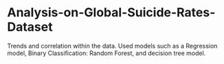 # Analysis-on-Global-Suicide-Rates-Dataset
Trends and correlation within the data. Used models such as a Regression model, Binary Classification: Random Forest, and decision tree model.
